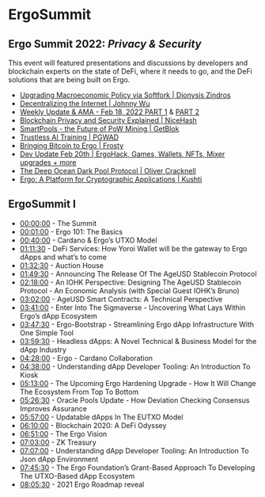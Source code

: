 # ErgoSummit



##  **Ergo Summit 2022:** *Privacy & Security*

This event will featured presentations and discussions by developers and blockchain experts on the state of DeFi, where it needs to go, and the DeFi solutions that are being built on Ergo.

- [Upgrading Macroeconomic Policy via Softfork | Dionysis Zindros](https://www.youtube.com/watch?v=2OrHmBaBn9E)
- [Decentralizing the Internet | Johnny Wu](https://www.youtube.com/watch?v=EGcp_T3AiWk)
- [Weekly Update & AMA - Feb 18, 2022 PART 1](https://www.youtube.com/watch?v=z-6PNEq8dEs) & [PART 2](https://www.youtube.com/watch?v=p3-XJHqsMWs)
- [Blockchain Privacy and Security Explained | NiceHash](https://www.youtube.com/watch?v=8FzdkxVD_YM&t=2s)
- [SmartPools - the Future of PoW Mining | GetBlok](https://www.youtube.com/watch?v=pc3GEqMik48)
- [Trustless AI Training | PGWAD](https://www.youtube.com/watch?v=lvpBW31rVhw)
- [Bringing Bitcoin to Ergo | Frosty](https://www.youtube.com/watch?v=Zx09-aPiOLI)
- [Dev Update Feb 20th | ErgoHack, Games, Wallets, NFTs, Mixer upgrades + more](https://www.youtube.com/watch?v=-l390QBcSIw)
- [The Deep Ocean Dark Pool Protocol | Oliver Cracknell](https://www.youtube.com/watch?v=SaBmvAxah0E)
- [Ergo: A Platform for Cryptographic Applications | Kushti](https://www.youtube.com/watch?v=h6g5WahEUSk)


##  ErgoSummit I

- [00:00:00](https://www.youtube.com/watch?v=zG-rxMCDIa0&amp;t=0s) - The Summit
- [00:01:00](https://www.youtube.com/watch?v=zG-rxMCDIa0&amp;t=60s) - Ergo 101: The Basics
- [00:40:00](https://www.youtube.com/watch?v=zG-rxMCDIa0&amp;t=2400s) - Cardano & Ergo’s UTXO Model
- [01:11:30](https://www.youtube.com/watch?v=zG-rxMCDIa0&amp;t=4290s) - DeFi Services: How Yoroi Wallet will be the gateway to Ergo dApps and what’s to come
- [01:32:30](https://www.youtube.com/watch?v=zG-rxMCDIa0&amp;t=5550s) - Auction House
- [01:49:30](https://www.youtube.com/watch?v=zG-rxMCDIa0&amp;t=6570s) - Announcing The Release Of The AgeUSD Stablecoin Protocol
- [02:18:00](https://www.youtube.com/watch?v=zG-rxMCDIa0&amp;t=8280s) - An IOHK Perspective: Designing The AgeUSD Stablecoin Protocol - An Economic Analysis 
(with Special Guest IOHK’s Bruno)
- [03:02:00](https://www.youtube.com/watch?v=zG-rxMCDIa0&amp;t=10920s) - AgeUSD Smart Contracts: A Technical Perspective
- [03:41:00](https://www.youtube.com/watch?v=zG-rxMCDIa0&amp;t=13260s) - Enter Into The Sigmaverse - Uncovering What Lays Within Ergo’s dApp Ecosystem
- [03:47:30](https://www.youtube.com/watch?v=zG-rxMCDIa0&amp;t=13650s) - Ergo-Bootstrap - Streamlining Ergo dApp Infrastructure With One Simple Tool
- [03:59:30](https://www.youtube.com/watch?v=zG-rxMCDIa0&amp;t=14370s) - Headless dApps: A Novel Technical & Business Model for the dApp Industry
- [04:28:00](https://www.youtube.com/watch?v=zG-rxMCDIa0&amp;t=16080s) - Ergo - Cardano Collaboration
- [04:38:00](https://www.youtube.com/watch?v=zG-rxMCDIa0&amp;t=16680s) - Understanding dApp Developer Tooling: An Introduction To Kiosk
- [05:13:00](https://www.youtube.com/watch?v=zG-rxMCDIa0&amp;t=18780s) - The Upcoming Ergo Hardening Upgrade - How It Will Change The Ecosystem From Top To Bottom
- [05:26:30](https://www.youtube.com/watch?v=zG-rxMCDIa0&amp;t=19590s) - Oracle Pools Update - How Deviation Checking Consensus Improves Assurance
- [05:57:00](https://www.youtube.com/watch?v=zG-rxMCDIa0&amp;t=21420s) - Updatable dApps In The EUTXO Model
- [06:10:00](https://www.youtube.com/watch?v=zG-rxMCDIa0&amp;t=22200s) - Blockchain 2020: A DeFi Odyssey
- [06:51:00](https://www.youtube.com/watch?v=zG-rxMCDIa0&amp;t=24660s) - The Ergo Vision
- [07:03:00](https://www.youtube.com/watch?v=zG-rxMCDIa0&amp;t=25380s) - ZK Treasury
- [07:07:00](https://www.youtube.com/watch?v=zG-rxMCDIa0&amp;t=25620s) - Understanding dApp Developer Tooling: An Introduction To Json dApp Environment
- [07:45:30](https://www.youtube.com/watch?v=zG-rxMCDIa0&amp;t=27930s) - The Ergo Foundation’s Grant-Based Approach To Developing The UTXO-Based dApp Ecosystem
- [08:05:30](https://www.youtube.com/watch?v=zG-rxMCDIa0&amp;t=29130s) - 2021 Ergo Roadmap reveal

